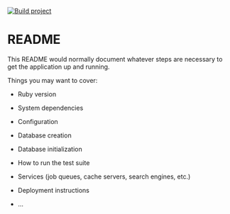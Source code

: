 [![Build project](https://github.com/joalbertg/dockerizing-ror-app/actions/workflows/build_with_linters.yml/badge.svg?branch=api-project-alpine)](https://github.com/joalbertg/dockerizing-ror-app/actions/workflows/build_with_linters.yml)

# README

This README would normally document whatever steps are necessary to get the
application up and running.

Things you may want to cover:

* Ruby version

* System dependencies

* Configuration

* Database creation

* Database initialization

* How to run the test suite

* Services (job queues, cache servers, search engines, etc.)

* Deployment instructions

* ...
